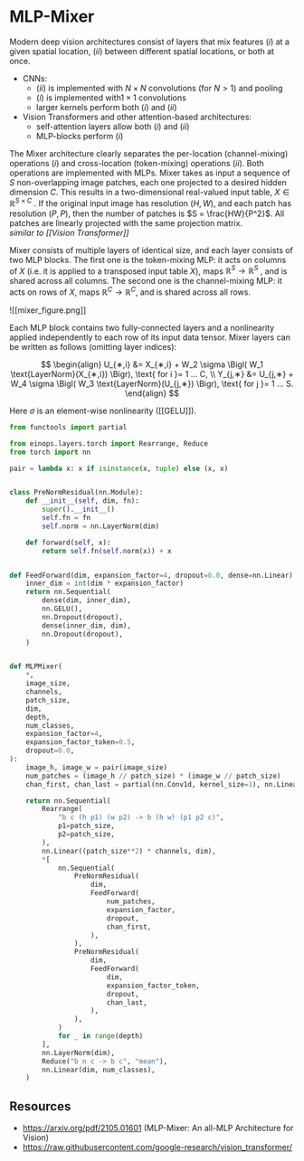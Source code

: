 # MLP-Mixer

Modern deep vision architectures consist of layers that mix features $(i)$ at a given spatial location,
$(ii)$ between different spatial locations, or both at once. 
- CNNs: 
	- $(ii)$ is implemented with $N \times N$ convolutions (for $N > 1$) and pooling
	- $(i)$ is implemented with$1 \times 1$ convolutions
	- larger kernels perform both $(i)$ and $(ii)$
- Vision Transformers and other attention-based architectures:
	- self-attention layers allow both $(i)$ and $(ii)$ 
	- MLP-blocks perform $(i)$

The Mixer architecture clearly separates the per-location (channel-mixing) operations $(i)$ and cross-location (token-mixing) operations $(ii)$. Both operations are implemented with MLPs. Mixer takes as input a sequence of $S$ non-overlapping image patches, each one projected to a desired
hidden dimension $C$. This results in a two-dimensional real-valued input table, $X \in \mathbb{R}^{S×C}$ . If the
original input image has resolution $(H, W )$, and each patch has resolution $(P, P )$, then the number of patches is $S = \frac{HW}{P^2}$. All patches are linearly projected with the same projection matrix.  
	*similar to [[Vision Transformer]]*


Mixer consists of multiple layers of identical size, and each layer consists of two MLP blocks. The first one is the token-mixing MLP: it acts on columns of $X$ (i.e. it is applied to a transposed input table $X$), maps $\mathbb{R}^S  \rightarrow \mathbb{R}^S$ , and is shared across all columns. The second one is the channel-mixing MLP: it acts on rows of $X$, maps $\mathbb{R}^C  \rightarrow \mathbb{R}^C$, and is shared across all rows.

![[mixer_figure.png]]

Each MLP block contains two fully-connected layers and a nonlinearity applied independently to each row of its input data tensor. Mixer layers can be written as follows (omitting layer indices):

$$
\begin{align}
U_{∗,i} &= X_{∗,i} + W_2 \sigma \Bigl( W_1 \text{LayerNorm}(X_{∗,i}) \Bigr), \text{ for i }= 1 … C, \\
Y_{j,∗} &= U_{j,∗} + W_4 \sigma \Bigl( W_3 \text{LayerNorm}(U_{j,∗}) \Bigr), \text{ for j }= 1 … S.
\end{align}
$$

Here $\sigma$ is an element-wise nonlinearity ([[GELU]]).

```python
from functools import partial

from einops.layers.torch import Rearrange, Reduce
from torch import nn

pair = lambda x: x if isinstance(x, tuple) else (x, x)


class PreNormResidual(nn.Module):
    def __init__(self, dim, fn):
        super().__init__()
        self.fn = fn
        self.norm = nn.LayerNorm(dim)

    def forward(self, x):
        return self.fn(self.norm(x)) + x


def FeedForward(dim, expansion_factor=4, dropout=0.0, dense=nn.Linear):
    inner_dim = int(dim * expansion_factor)
    return nn.Sequential(
        dense(dim, inner_dim),
        nn.GELU(),
        nn.Dropout(dropout),
        dense(inner_dim, dim),
        nn.Dropout(dropout),
    )


def MLPMixer(
    *,
    image_size,
    channels,
    patch_size,
    dim,
    depth,
    num_classes,
    expansion_factor=4,
    expansion_factor_token=0.5,
    dropout=0.0,
):
    image_h, image_w = pair(image_size)
    num_patches = (image_h // patch_size) * (image_w // patch_size)
    chan_first, chan_last = partial(nn.Conv1d, kernel_size=1), nn.Linear

    return nn.Sequential(
        Rearrange(
            "b c (h p1) (w p2) -> b (h w) (p1 p2 c)",
            p1=patch_size,
            p2=patch_size,
        ),
        nn.Linear((patch_size**2) * channels, dim),
        *[
            nn.Sequential(
                PreNormResidual(
                    dim,
                    FeedForward(
                        num_patches,
                        expansion_factor,
                        dropout,
                        chan_first,
                    ),
                ),
                PreNormResidual(
                    dim,
                    FeedForward(
                        dim,
                        expansion_factor_token,
                        dropout,
                        chan_last,
                    ),
                ),
            )
            for _ in range(depth)
        ],
        nn.LayerNorm(dim),
        Reduce("b n c -> b c", "mean"),
        nn.Linear(dim, num_classes),
    )

```
## Resources

- https://arxiv.org/pdf/2105.01601 (MLP-Mixer: An all-MLP Architecture for Vision)
- https://raw.githubusercontent.com/google-research/vision_transformer/
